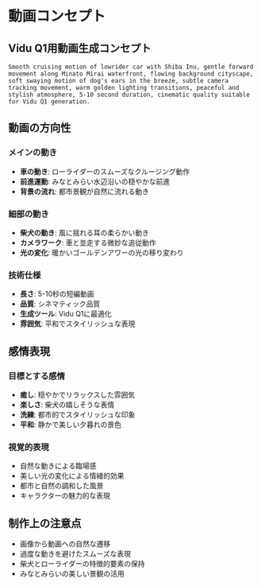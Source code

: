 # 動画コンセプト

## Vidu Q1用動画生成コンセプト

```
Smooth cruising motion of lowrider car with Shiba Inu, gentle forward movement along Minato Mirai waterfront, flowing background cityscape, soft swaying motion of dog's ears in the breeze, subtle camera tracking movement, warm golden lighting transitions, peaceful and stylish atmosphere, 5-10 second duration, cinematic quality suitable for Vidu Q1 generation.
```

## 動画の方向性

### メインの動き
- **車の動き**: ローライダーのスムーズなクルージング動作
- **前進運動**: みなとみらい水辺沿いの穏やかな前進
- **背景の流れ**: 都市景観が自然に流れる動き

### 細部の動き
- **柴犬の動き**: 風に揺れる耳の柔らかい動き
- **カメラワーク**: 車と並走する微妙な追従動作
- **光の変化**: 暖かいゴールデンアワーの光の移り変わり

### 技術仕様
- **長さ**: 5-10秒の短編動画
- **品質**: シネマティック品質
- **生成ツール**: Vidu Q1に最適化
- **雰囲気**: 平和でスタイリッシュな表現

## 感情表現

### 目標とする感情
- **癒し**: 穏やかでリラックスした雰囲気
- **楽しさ**: 柴犬の嬉しそうな表情
- **洗練**: 都市的でスタイリッシュな印象
- **平和**: 静かで美しい夕暮れの景色

### 視覚的表現
- 自然な動きによる臨場感
- 美しい光の変化による情緒的効果
- 都市と自然の調和した風景
- キャラクターの魅力的な表現

## 制作上の注意点
- 画像から動画への自然な遷移
- 過度な動きを避けたスムーズな表現
- 柴犬とローライダーの特徴的要素の保持
- みなとみらいの美しい景観の活用